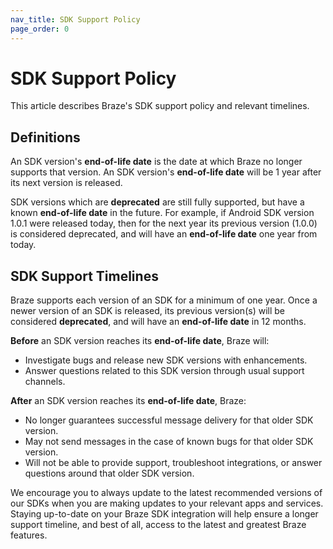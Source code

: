 ```yaml
---
nav_title: SDK Support Policy
page_order: 0
---
```


# SDK Support Policy

This article describes Braze's SDK support policy and relevant timelines.

## Definitions

An SDK version's **end-of-life date** is the date at which Braze no longer supports that version. An SDK version's __end-of-life date__ will be 1 year after its next version is released.

SDK versions which are **deprecated** are still fully supported, but have a known __end-of-life date__ in the future. For example, if Android SDK version 1.0.1 were released today, then for the next year its previous version (1.0.0) is considered deprecated, and will have an __end-of-life date__ one year from today.

## SDK Support Timelines

Braze supports each version of an SDK for a minimum of one year. Once a newer version of an SDK is released, its previous version(s) will be considered __deprecated__, and will have an __end-of-life date__ in 12 months.

**Before** an SDK version reaches its __end-of-life date__, Braze will:

* Investigate bugs and release new SDK versions with enhancements.
* Answer questions related to this SDK version through usual support channels.

**After** an SDK version reaches its __end-of-life date__, Braze:

* No longer guarantees successful message delivery for that older SDK version.
* May not send messages in the case of known bugs for that older SDK version.
* Will not be able to provide support, troubleshoot integrations, or answer questions around that older SDK version.

We encourage you to always update to the latest recommended versions of our SDKs when you are making updates to your relevant apps and services. Staying up-to-date on your Braze SDK integration will help ensure a longer support timeline, and best of all, access to the latest and greatest Braze features.
